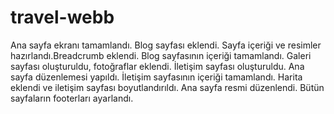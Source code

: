 # travel-webb
Ana sayfa ekranı tamamlandı. Blog sayfası eklendi. Sayfa içeriği ve resimler hazırlandı.Breadcrumb eklendi.
Blog sayfasının içeriği tamamlandı. Galeri sayfası oluşturuldu, fotoğraflar eklendi.
İletişim sayfası oluşturuldu. Ana sayfa düzenlemesi yapıldı.
İletişim sayfasının içeriği tamamlandı.
Harita eklendi ve iletişim sayfası boyutlandırıldı. Ana sayfa resmi düzenlendi. Bütün sayfaların footerları ayarlandı.

